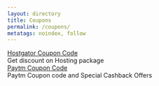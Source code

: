 ```yaml
---
layout: directory
title: Coupons
permalink: /coupons/
metatags: noindex, follow
---
```

<div class="panel panel-success">
  <div class="panel-heading">
    <a class="panel-title" href="/coupons/hostgator/">Hostgator Coupon Code</a>
  </div>
	 <div class="panel-body">
		Get discount on Hosting package
	 </div>
</div>

<div class="panel panel-success">
  <div class="panel-heading">
    <a class="panel-title" href="/coupons/paytm/">Paytm Coupon Code</a>
  </div>
	 <div class="panel-body">
		Paytm Coupon code and Special Cashback Offers
	 </div>
</div>